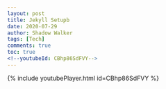 ```yaml
---
layout: post
title: Jekyll Setupb
date: 2020-07-29
author: Shadow Walker
tags: [Tech]
comments: true
toc: true
<!--youtubeId: CBhp86SdFVY-->
---
```


{% include youtubePlayer.html id=CBhp86SdFVY %}

